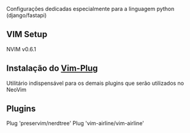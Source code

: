 Configurações dedicadas especialmente para a linguagem python (django/fastapi)

## VIM Setup

NVIM v0.6.1

## Instalação do [Vim-Plug](https://github.com/junegunn/vim-plug)

Utilitário indispensável para os demais plugins que serão utilizados no NeoVim

## Plugins 

Plug 'preservim/nerdtree'
Plug 'vim-airline/vim-airline'

